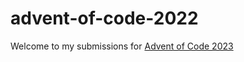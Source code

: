 # advent-of-code-2022
Welcome to my submissions for [Advent of Code 2023](https://adventofcode.com/)
